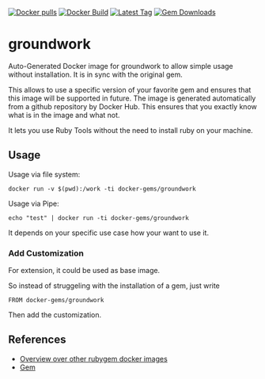 [![Docker pulls](https://img.shields.io/docker/pulls/rubygem/groundwork.svg)](https://hub.docker.com/r/rubygem/groundwork/)
[![Docker Build](https://img.shields.io/docker/automated/rubygem/groundwork.svg)](https://hub.docker.com/r/rubygem/groundwork/)
[![Latest Tag](https://img.shields.io/github/tag/docker-rubygem/groundwork.svg)](https://hub.docker.com/r/rubygem/groundwork/)
[![Gem Downloads](https://img.shields.io/gem/dt/groundwork.svg)](https://rubygems.org/gems/groundwork/)
# groundwork

Auto-Generated Docker image for groundwork to allow simple usage without installation.
It is in sync with the original gem.

This allows to use a specific version of your favorite gem and ensures that this image will be supported in future.
The image is generated automatically from a github repository by Docker Hub.
This ensures that you exactly know what is in the image and what not.

It lets you use Ruby Tools without the need to install ruby on your machine.

## Usage

Usage via file system:

`docker run -v $(pwd):/work -ti docker-gems/groundwork`

Usage via Pipe:

`echo "test" | docker run -ti docker-gems/groundwork`

It depends on your specific use case how your want to use it.

### Add Customization

For extension, it could be used as base image.

So instead of struggeling with the installation of a gem, just write

`FROM docker-gems/groundwork`

Then add the customization.

## References

 - [Overview over other rubygem docker images](https://github.com/thinkbot/docker-rubygem)
 - [Gem](https://rubygems.org/gems/groundwork/)

